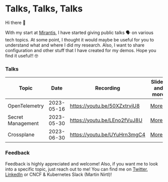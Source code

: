# Talks, Talks, Talks

Hi there 👋

With my start at [Mirantis](https://www.mirantis.com/), I have started giving public talks 🗣️ on various tech topics. At some point, I thought it would maybe be useful for you to understand what and where  I did my research. Also, I want to share configuration and other stuff that I have created for my demos. Hope you find it useful!! 🤓

### Talks

| Topic | Date | Recording | Slides and more |
| ----------- | ----------- | ----------- | ----------- |
| OpenTelemetry | 2023-05-16 | https://youtu.be/50XZxtrvjU8 | [More...](mirantis/labs/20230516_open-telemetry/) |
| Secret Management | 2023-05-30 | https://youtu.be/LEno2fVuJ8U | [More...](mirantis/labs/20230530_secret-management/) |
| Crossplane | 2023-06-30 | https://youtu.be/UYuHrn3mgC4 | [More...](mirantis/labs/20230627_crossplane/) |

### Feedback

Feedback is highly appreciated and welcome! Also, if you want me to look into a specific topic, just reach out to me!
You can find me on [Twitter](https://twitter.com/martinnirtl), [LinkedIn](https://www.linkedin.com/in/martinnirtl/) or CNCF & Kubernetes Slack (Martin Nirtl)!